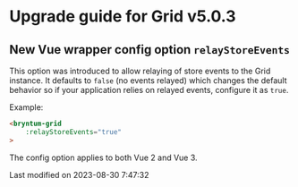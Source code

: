 # Upgrade guide for Grid v5.0.3

## New Vue wrapper config option `relayStoreEvents`

This option was introduced to allow relaying of store events to the Grid instance. It defaults to `false` (no events
relayed) which changes the default behavior so if your application relies on relayed events, configure it as `true`.

Example:
```html
<bryntum-grid
    :relayStoreEvents="true"
>
```

The config option applies to both Vue 2 and Vue 3.


<p class="last-modified">Last modified on 2023-08-30 7:47:32</p>